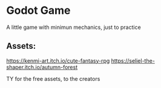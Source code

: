 # Godot Game

A little game with minimun mechanics, just to practice


## Assets:
https://kenmi-art.itch.io/cute-fantasy-rpg
https://seliel-the-shaper.itch.io/autumn-forest

TY for the free assets, to the creators